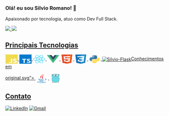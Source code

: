 ### Olá! eu sou Silvio Romano! 👋

Apaixonado por tecnologia, atuo como Dev Full Stack. 

<div>
  <a href="https://github.com/silviorneto">
  <img height="200em" src="https://github-readme-stats.vercel.app/api?username=silvioromano&show_icons=true&theme=dark&include_all_commits=true&count_private=true"/>
  <img height="200em" src="https://github-readme-stats.vercel.app/api/top-langs/?username=silviorneto&layout=compact&langs_count=7&theme=dark"/>
</div>

## Principais Tecnologias
<div style="display: inline_block">
  <img align="center" alt="Silvio-Js" height="30" width="40" src="https://raw.githubusercontent.com/devicons/devicon/master/icons/javascript/javascript-plain.svg">
  <img align="center" alt="Silvio-Ts" height="30" width="40" src="https://raw.githubusercontent.com/devicons/devicon/master/icons/typescript/typescript-plain.svg">
  <img align="center" alt="Silvio-React" height="30" width="40" src="https://raw.githubusercontent.com/devicons/devicon/master/icons/react/react-original.svg">
  <img align="center" alt="Silvio-Vue" height="30" width="40" src="https://raw.githubusercontent.com/devicons/devicon/master/icons/vuejs/vuejs-original.svg">
  <img align="center" alt="Silvio-HTML" height="30" width="40" src="https://raw.githubusercontent.com/devicons/devicon/master/icons/html5/html5-original.svg">
  <img align="center" alt="Silvio-CSS" height="30" width="40" src="https://raw.githubusercontent.com/devicons/devicon/master/icons/css3/css3-original.svg">
  <img align="center" alt="Silvio-Python" height="30" width="40" src="https://raw.githubusercontent.com/devicons/devicon/master/icons/python/python-original.svg">
  <img align="center" alt="Silvio-Flask" height="30" width="40" src="https://raw.githubusercontent.com/devicons/devicon/master/icons/flask/flask-

## Conhecimentos em
original.svg">
   <img align="center" alt="Silvio-Java" height="30" width="40" src="https://raw.githubusercontent.com/devicons/devicon/master/icons/java/java-original.svg">
   <img align="center" alt="Silvio-Java" height="30" width="40" src="https://raw.githubusercontent.com/devicons/devicon/master/icons/go/go-original.svg">
</div>
                                                                    
  
## Contato
[![LinkedIn](https://img.shields.io/badge/LinkedIn-0077B5?style=for-the-badge&logo=linkedin&logoColor=white
)](https://www.linkedin.com/in/silvioromanoneto/)
[![Gmail](https://img.shields.io/badge/Gmail-D14836?style=for-the-badge&logo=gmail&logoColor=white
)](mailto:silvioromano.dev@gmail.com)
